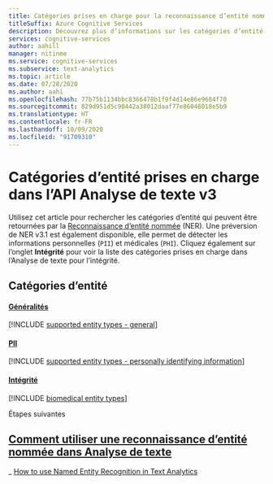 ```yaml
---
title: Catégories prises en charge pour la reconnaissance d’entité nommée
titleSuffix: Azure Cognitive Services
description: Découvrez plus d’informations sur les catégories d’entité prises en charge dans l’API Analyse de texte.
services: cognitive-services
author: aahill
manager: nitinme
ms.service: cognitive-services
ms.subservice: text-analytics
ms.topic: article
ms.date: 07/28/2020
ms.author: aahi
ms.openlocfilehash: 77b75b1134bbc8366478b1f9f4d14e86e9684f70
ms.sourcegitcommit: 829d951d5c90442a38012daaf77e86046018e5b9
ms.translationtype: HT
ms.contentlocale: fr-FR
ms.lasthandoff: 10/09/2020
ms.locfileid: "91709310"
---
```

# <a name="supported-entity-categories-in-the-text-analytics-api-v3"></a>Catégories d’entité prises en charge dans l’API Analyse de texte v3

Utilisez cet article pour rechercher les catégories d’entité qui peuvent être retournées par la [Reconnaissance d’entité nommée](how-tos/text-analytics-how-to-entity-linking.md) (NER). Une préversion de NER v3.1 est également disponible, elle permet de détecter les informations personnelles (`PII`) et médicales (`PHI`). Cliquez également sur l’onglet **Intégrité** pour voir la liste des catégories prises en charge dans l’Analyse de texte pour l’intégrité.

## <a name="entity-categories"></a>Catégories d’entité

#### <a name="general"></a>[Généralités](#tab/general)

[!INCLUDE [supported entity types - general](./includes/entity-types/general-entities.md)]

#### <a name="pii"></a>[PII](#tab/personal)

[!INCLUDE [supported entity types - personally identifying information](./includes/entity-types/personal-information-entities.md)]

#### <a name="health"></a>[Intégrité](#tab/health)

[!INCLUDE [biomedical entity types](./includes/entity-types/health-entities.md)]

Étapes suivantes

## <a name="next-steps"></a>[Comment utiliser une reconnaissance d’entité nommée dans Analyse de texte](how-tos/text-analytics-how-to-entity-linking.md)

_ <bpt id="p1">[</bpt>How to use Named Entity Recognition in Text Analytics<ept id="p1">](how-tos/text-analytics-how-to-entity-linking.md)</ept>
